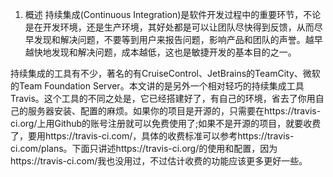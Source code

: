1. 概述
持续集成(Continuous Integration)是软件开发过程中的重要环节，不论是在开发环境，还是生产环境，其好处都是可以让团队尽快得到反馈，从而尽早发现和解决问题，不要等到用户来报告问题，影响产品和团队的声誉。越早越快地发现和解决问题，成本越低，这也是敏捷开发的基本目的之一。

持续集成的工具有不少，著名的有CruiseControl、JetBrains的TeamCity、微软的Team Foundation Server。本文讲的是另外一个相对轻巧的持续集成工具Travis。这个工具的不同之处是，它已经搭建好了，有自己的环境，省去了你用自己的服务器安装、配置的麻烦。如果你的项目是开源的，只需要在https://travis-ci.org/上用Github的账号注册就可以免费使用了;如果不是开源的项目，就要收费了，要用https://travis-ci.com/，具体的收费标准可以参考https://travis-ci.com/plans。下面只讲述https://travis-ci.org/的使用和配置，因为https://travis-ci.com/我也没用过，不过估计收费的功能应该更多更好一些。
